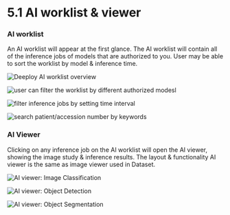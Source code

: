 # 5.1 AI worklist & viewer

### AI worklist

An AI worklist will appear at the first glance. The AI worklist will contain all of the inference jobs of models that are authorized to you. User may be able to sort the worklist by model & inference time.

![Deeploy AI worklist overview](../.gitbook/assets/con-5-1-1.png)

![user can filter the worklist by different authorized modesl](../.gitbook/assets/con-5-1-2.png)

![filter inference jobs by setting time interval](../.gitbook/assets/con-5-1-3.png)

![search patient/accession number by keywords](../.gitbook/assets/con-5-1-4.png)

### AI Viewer

Clicking on any inference job on the AI worklist will open the AI viewer, showing the image study & inference results. The layout & functionality AI viewer is the same as image viewer used in Dataset.

![AI viewer: Image Classification](../.gitbook/assets/con-5-1-5.png)

![AI viewer: Object Detection](../.gitbook/assets/con-5-1-6.png)

![AI viewer: Object Segmentation](../.gitbook/assets/con-5-1-7.png)
